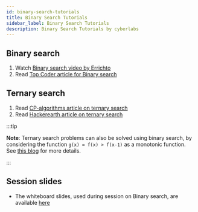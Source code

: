 ```yaml
---
id: binary-search-tutorials
title: Binary Search Tutorials
sidebar_label: Binary Search Tutorials
description: Binary Search Tutorials by cyberlabs
---
```


## Binary search

1. Watch [Binary search video by Errichto](https://youtu.be/GU7DpgHINWQ)
2. Read [Top Coder article for Binary search](https://www.topcoder.com/community/competitive-programming/tutorials/binary-search/)

## Ternary search

1. Read [CP-algorithms article on ternary search](https://cp-algorithms.com/num_methods/ternary_search.html)
2. Read [Hackerearth article on ternary search](https://www.hackerearth.com/practice/algorithms/searching/ternary-search/tutorial/)

:::tip

**Note**: Ternary search problems can also be solved using binary search, by considering the function ```g(x) = f(x) > f(x-1)``` as a monotonic function. See [this blog](https://codeforces.com/blog/entry/11497) for more details.

:::

## Session slides

- The whiteboard slides, used during session on Binary search, are available [here](https://drive.google.com/file/d/1iMdFkRyPKw7YjXGNzCh002QbHWGM-VK9/view?usp=sharing)